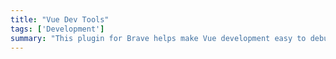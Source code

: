 ```yaml
---
title: "Vue Dev Tools"
tags: ['Development']
summary: "This plugin for Brave helps make Vue development easy to debug and track as you go, right from the developer tools built in."
---
```

